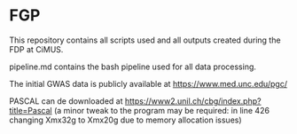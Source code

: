# FGP
This repository contains all scripts used and all outputs created during the FDP at CiMUS.

pipeline.md contains the bash pipeline used for all data processing. 

The initial GWAS data is publicly available at https://www.med.unc.edu/pgc/

PASCAL can de downloaded at https://www2.unil.ch/cbg/index.php?title=Pascal (a minor tweak to the program may be required: in line 426 changing Xmx32g to Xmx20g due to memory allocation issues)
